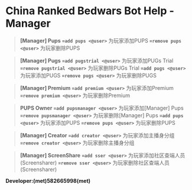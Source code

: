 # China Ranked Bedwars Bot Help - Manager

> **[Manager] Pups**
**`=add pups <@user>`**
为玩家添加PUPS
**`=remove pups <@user>`**
为玩家删除PUPS

> **[Manager] Pugs**
**`=add pugstrial <@user>`**
为玩家添加PUGs Trial 
**`=remove pugstrial <@user>`**
为玩家删除PUGs Trial
**`=add pugs <@user>`**
为玩家添加PUGS
**`=remove pugs <@user>`**
为玩家删除PUGS

> **[Manager] Premium**
**`=add premium <@user>`**
为玩家添加Premium
**`=remove premium <@user>`**
为玩家删除Premium

> **PUPS Owner**
**`=add pupsmanager <@user>`**
为玩家添加[Manager] Pups
**`=remove pupsmanager <@user>`**
为玩家删除[Manager] Pups
**`=add pups <@user>`**
为玩家添加PUPS
**`=remove pups <@user>`**
为玩家删除PUPS

> **[Manager] Creator**
**`=add creator <@user>`**
为玩家添加主播身分组
**`=remove creator <@user>`**
为玩家删除主播身分组

> **[Manager] ScreenShare**
**`=add sser <@user>`**
为玩家添加社区查端人员(Screensharer)
**`=remove sser <@user>`**
为玩家删除社区查端人员(Screensharer)

**Developer:(met)582665998(met)**
